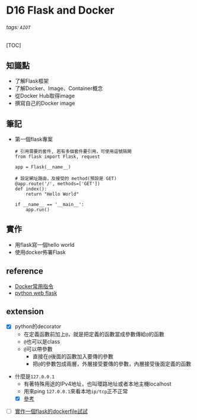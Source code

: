# D16 Flask and Docker
###### tags: `AIOT`
[TOC]
## 知識點
- 了解Flask框架
- 了解Docker、Image、Container概念
- 從Docker Hub取得image
- 撰寫自己的Docker image
## 筆記
- 第一個flask專案
    ```
    # 引用需要的套件, 若有多個套件要引用，可使用逗號隔開
    from flask import Flask, request

    app = Flask(__name__)

    # 設定網址路由，及接受的 method(預設是 GET)
    @app.route('/', methods=['GET'])
    def index():
        return "Hello World"
    
    if __name__ == '__main__':
        app.run()
    ```
## 實作
- 用flask寫一個hello world
- 使用docker佈署Flask
## reference
- [Docker常用指令](https://www.docker.com/sites/default/files/d8/2019-09/docker-cheat-sheet.pdf)
- [python web flask](https://blog.techbridge.cc/2017/06/03/python-web-flask101-tutorial-introduction-and-environment-setup/)
## extension
- [x] python的decorator
    - 在定義函數前加上`@`，就是把定義的函數當成參數傳給`@`的函數
    - `@`也可以是class
    - `@`可以帶參數
        - 直接在`@`後面的函數加入要傳的參數
        - 把`@`的參數包成兩層，外層接受要傳的參數，內層接受後面定義的函數
- 什麼是`127.0.0.1`
    - 有著特殊用途的IPv4地址，也叫環路地址或者本地主機localhost
    - 用來ping `127.0.0.1`來看本地`ip/tcp`正不正常
    - [x] [參考](https://kknews.cc/zh-tw/news/8xvjekn.html)
- [ ] [實作一個flask的dockerfile試試](https://www.maxlist.xyz/2020/01/11/docker-flask/)
